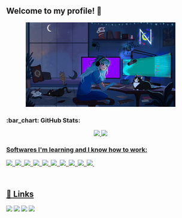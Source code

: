 ## Welcome to my profile! 💜

<div>
<p align=center>
<img width=400 src="girl-programmer.gif" />
</p>
</div>

<h3>:bar_chart: GitHub Stats: </h3>
  
<div align="center">
  <a href="https://github.com/leticiacarvalho04">
  <img height="180em" src="https://github-readme-stats.vercel.app/api?username=leticiacarvalho04&custom_title=Letícia&nbsp;Helena&hide_border=true&show_icons=true&theme=midnight-purple&include_all_commits=true&count_private=true"/>
  <img height="180em" src="https://github-readme-stats.vercel.app/api/top-langs/?username=leticiacarvalho04&custom_title=Letícia&nbsp;Helena&hide_border=true&layout=compact&langs_count=7&theme=midnight-purple"/>
</div>

  
<h3>Softwares I'm learning and I know how to work:</h3>

<p>
    <img src="https://img.shields.io/badge/HTML5-151515?style=for-the-badge&logo=html5&logoColor=602D9B"></img>&nbsp;
    <img src="https://img.shields.io/badge/CSS3-151515?style=for-the-badge&logo=css3&logoColor=602D9B"></img>&nbsp;
    <img src="https://img.shields.io/badge/Python-151515?style=for-the-badge&logo=python&logoColor=602D9B"></img>&nbsp;
    <img src="https://img.shields.io/badge/Ubuntu-151515?style=for-the-badge&logo=ubuntu&logoColor=602D9B"></img>&nbsp;   
    <img src="https://img.shields.io/badge/MySQL-151515?style=for-the-badge&logo=mysql&logoColor=602D9B"></img>&nbsp;
    <img src="https://img.shields.io/badge/Unity-151515?style=for-the-badge&logo=unity&logoColor=602D9B"></img>&nbsp;
    <img src="https://img.shields.io/badge/Amazon_AWS-151515?style=for-the-badge&logo=amazon-aws&logoColor=602D9B"></img>&nbsp;
    <img src="https://img.shields.io/badge/Flask-151515?style=for-the-badge&logo=flask&logoColor=602D9B"></img>&nbsp;
    <img src="https://img.shields.io/badge/Docker-151515?style=for-the-badge&logo=docker&logoColor=602D9B"></img>&nbsp;
    <img src="https://img.shields.io/badge/JavaScript-151515?style=for-the-badge&logo=javascript&logoColor=602D9B"></img>&nbsp;
</p>

<br>


  ## 🔗 Links
<p>
  <a href="[https://www.linkedin.com/in/leticia-helena-carvalho/](https://www.linkedin.com/in/let%C3%ADcia-helena-03b294255/)"><img src="https://img.shields.io/badge/LinkedIn-151515?style=for-the-badge&logo=linkedin&logoColor=602D9B"/></a>
  <a href="https://mail.google.com/mail/u/0/?fs=1&to=leticiahelena.oliver@gmail.com&su=&body=&bcc=&tf=cm"><img src="https://img.shields.io/badge/Gmail-151515?style=for-the-badge&logo=gmail&logoColor=602D9B"/></a>
  <a href="[https://discord.com/users/661334263127605291](https://www.instagram.com/carvalho_leticia04/)"><img src="https://img.shields.io/badge/Instagram-151515?style=for-the-badge&logo=instagram&logoColor=602D9B"/></a>
  <a href="[https://trello.com/u/leticiahelena31/boards](https://trello.com/u/leticiahelena31/boards)"><img src="https://img.shields.io/badge/Trello-151515?style=for-the-badge&logo=trello&logoColor=602D9B"/></a>
